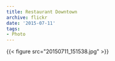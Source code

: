 ```yaml
---
title: Restaurant Downtown
archive: flickr
date: '2015-07-11'
tags:
- Photo
---
```

{{< figure src="20150711_151538.jpg" >}}
